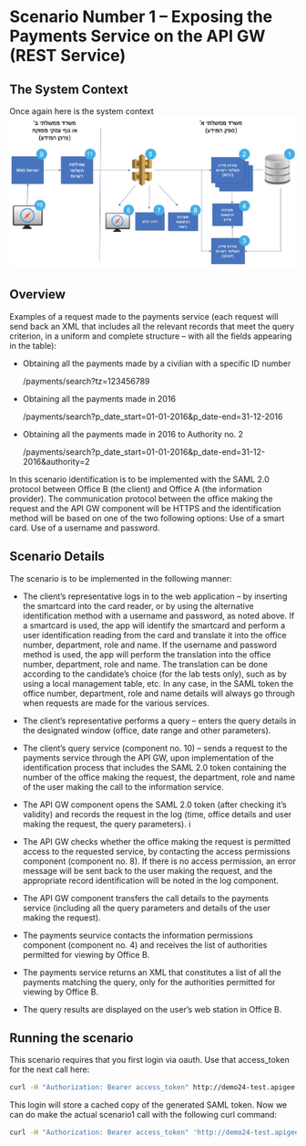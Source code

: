 # Scenario Number 1 – Exposing the Payments Service on the API GW (REST Service)

## The System Context
Once again here is the system context
![alt text](../resources/images/SystemContext.png "System Context")

## Overview
Examples of a request made to the payments service (each request will send back an XML that includes all the relevant records that meet the query criterion, in a uniform and complete structure – with all the fields appearing in the table):
- Obtaining all the payments made by a civilian with a specific ID number

  /payments/search?tz=123456789

- Obtaining all the payments made in 2016

  /payments/search?p_date_start=01-01-2016&p_date-end=31-12-2016

- Obtaining all the payments made in 2016 to Authority no. 2

  /payments/search?p_date_start=01-01-2016&p_date-end=31-12-2016&authority=2

In this scenario identification is to be implemented with the SAML 2.0 protocol between Office B (the client) and Office A (the information provider). The communication protocol between the office making the request and the API GW component will be HTTPS and the identification method will be based on one of the two following options:
Use of a smart card.
Use of a username and password.

## Scenario Details
The scenario is to be implemented in the following manner:
- The client’s representative logs in to the web application – by inserting the smartcard into the card reader, or by using the alternative identification method with a username and password, as noted above. If a smartcard is used, the app will identify the smartcard and perform a user identification reading from the card and translate it into the office number, department, role and name. If the username and password method is used, the app will perform the translation into the office number, department, role and name. The translation can be done according to the candidate’s choice (for the lab tests only), such as by using a local management table, etc.
In any case, in the SAML token the office number, department, role and name details will always go through when requests are made for the various services.

- The client’s representative performs a query – enters the query details in the designated window (office, date range and other parameters).
- The client’s query service (component no. 10) – sends a request to the payments service through the API GW, upon implementation of the identification process that includes the SAML 2.0 token containing the number of the office making the request, the department, role and name of the user making the call to the information service. 

- The API GW component opens the SAML 2.0 token (after checking it’s validity) and records the request in the log (time, office details and user making the request, the query parameters).
i
- The API GW checks whether the office making the request is permitted access to the requested service, by contacting the access permissions component (component no. 8). If there is no access permission, an error message will be sent back to the user making the request, and the appropriate record identification will be noted in the log component.

- The API GW component transfers the call details to the payments service (including all the query parameters and details of the user making the request).

- The payments seurvice contacts the information permissions component (component no. 4) and receives the list of authorities permitted for viewing by Office B.

- The payments service returns an XML that constitutes a list of all the payments matching the query, only for the authorities permitted for viewing by Office B.

- The query results are displayed on the user’s web station in Office B. 

## Running the scenario
This scenario requires that you first login via oauth. Use that access_token for the next call here:

```bash
curl -H "Authorization: Bearer access_token" http://demo24-test.apigee.net/saml

```

This login will store a cached copy of the generated SAML token. Now we can do make the actual scenario1 call with the following curl command:

```bash
curl -H "Authorization: Bearer access_token" 'http://demo24-test.apigee.net/scenario1/payments/search?tz=123456789'
```
